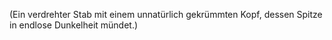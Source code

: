 (Ein verdrehter Stab mit einem unnatürlich gekrümmten Kopf, dessen Spitze in endlose Dunkelheit mündet.)
